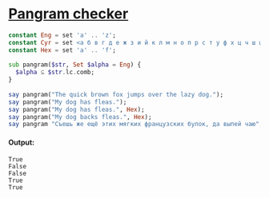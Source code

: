 [1]: https://rosettacode.org/wiki/Pangram_checker

# [Pangram checker][1]

```raku
constant Eng = set 'a' .. 'z';
constant Cyr = set <а б в г д е ж з и й к л м н о п р с т у ф х ц ч ш щ ъ ы ь э ю я ё>;
constant Hex = set 'a' .. 'f';
 
sub pangram($str, Set $alpha = Eng) {
  $alpha ⊆ $str.lc.comb;
}
 
say pangram("The quick brown fox jumps over the lazy dog.");
say pangram("My dog has fleas.");
say pangram("My dog has fleas.", Hex);
say pangram("My dog backs fleas.", Hex);
say pangram "Съешь же ещё этих мягких французских булок, да выпей чаю", Cyr;
```

#### Output:
```
True
False
False
True
True
```